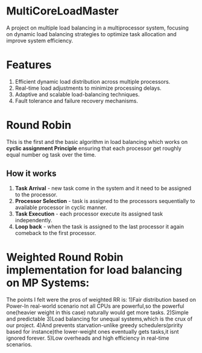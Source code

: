 
# MultiCoreLoadMaster
A project on multiple load balancing in a multiprocessor system, focusing on dynamic load balancing strategies to optimize task allocation and improve system efficiency.
# Features
1. Efficient dynamic load distribution across multiple processors.
2. Real-time load adjustments to minimize processing delays.
3. Adaptive and scalable load-balancing techniques.
4. Fault tolerance and failure recovery mechanisms.   
# Round Robin
This is the first and the basic algorithm in load balancing which works on **cyclic assignment Principle** ensuring that each processor get roughly equal number og task over the time.
## How it works
1. **Task Arrival** - new task come in the system and it need to be assigned to the processor.
2. **Processor Selection** - task is assigned to the processors sequentially to available processor in cyclic manner.
3. **Task Execution** - each processor execute its assigned task independently.
4. **Loop back** - when the task is assigned to the last processor it again comeback to the first processor.


# Weighted Round Robin implementation for load balancing on MP Systems:
The points I felt were the pros of weighted RR is:
1)Fair distribution based on Power-In real-world scenario not all CPUs are powerful,so the powerful one(heavier weight in this case) naturally would get more tasks.
2)Simple and predictable
3)Load balancing for unequal systems,which is the crux of our project.
4)And prevents starvation-unlike greedy schedulers(pririty based for instance)the lower-weight ones eventually gets tasks,it isnt ignored forever.
5)Low overheads and high efficiency in real-time scenarios.

